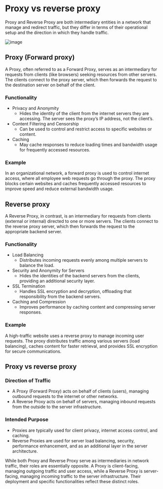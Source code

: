 # Proxy vs reverse proxy

Proxy and Reverse Proxy are both intermediary entities in a network that manage and redirect traffic, but they differ in terms of their operational setup and the direction in which they handle traffic.

![image](https://github.com/user-attachments/assets/2d074a9d-4702-4fe0-a1f5-73dd81050008)

## Proxy (Forward proxy)

A Proxy, often referred to as a Forward Proxy, serves as an intermediary for requests from clients (like browsers) seeking resources from other servers. The clients connect to the proxy server, which then forwards the request to the destination server on behalf of the client.

### Functionality

- Privacy and Anonymity
  - Hides the identity of the client from the internet servers they are accessing. The server sees the proxy’s IP address, not the client’s.
- Content Filtering and Censorship
  - Can be used to control and restrict access to specific websites or content.
- Caching
  - May cache responses to reduce loading times and bandwidth usage for frequently accessed resources.

### Example

In an organizational network, a forward proxy is used to control internet access, where all employee web requests go through the proxy. The proxy blocks certain websites and caches frequently accessed resources to improve speed and reduce external bandwidth usage.

## Reverse proxy

A Reverse Proxy, in contrast, is an intermediary for requests from clients (external or internal) directed to one or more servers. The clients connect to the reverse proxy server, which then forwards the request to the appropriate backend server.

### Functionality

- Load Balancing
  - Distributes incoming requests evenly among multiple servers to balance the load.
- Security and Anonymity for Servers
  - Hides the identities of the backend servers from the clients, providing an additional security layer.
- SSL Termination
  - Handles SSL encryption and decryption, offloading that responsibility from the backend servers.
- Caching and Compression
  - Improves performance by caching content and compressing server responses.

### Example

A high-traffic website uses a reverse proxy to manage incoming user requests. The proxy distributes traffic among various servers (load balancing), caches content for faster retrieval, and provides SSL encryption for secure communications.

## Proxy vs reverse proxy

### Direction of Traffic

- A Proxy (Forward Proxy) acts on behalf of clients (users), managing outbound requests to the internet or other networks.
- A Reverse Proxy acts on behalf of servers, managing inbound requests from the outside to the server infrastructure.

### Intended Purpose

- Proxies are typically used for client privacy, internet access control, and caching.
- Reverse Proxies are used for server load balancing, security, performance enhancement, and as an additional layer in the server architecture.

While both Proxy and Reverse Proxy serve as intermediaries in network traffic, their roles are essentially opposite. A Proxy is client-facing, managing outgoing traffic and user access, while a Reverse Proxy is server-facing, managing incoming traffic to the server infrastructure. Their deployment and specific functionalities reflect these distinct roles.


